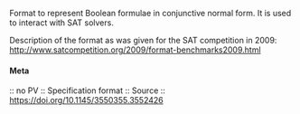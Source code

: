 Format to represent Boolean formulae in conjunctive normal form. It is used to interact with SAT solvers.

Description of the format as was given for the SAT competition in 2009: http://www.satcompetition.org/2009/format-benchmarks2009.html

#### Meta
:: no PV
:: Specification format
:: Source :: https://doi.org/10.1145/3550355.3552426